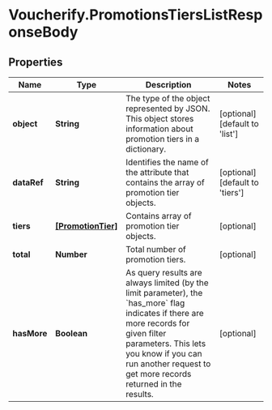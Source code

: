 # Voucherify.PromotionsTiersListResponseBody

## Properties

Name | Type | Description | Notes
------------ | ------------- | ------------- | -------------
**object** | **String** | The type of the object represented by JSON. This object stores information about promotion tiers in a dictionary. | [optional] [default to &#39;list&#39;]
**dataRef** | **String** | Identifies the name of the attribute that contains the array of promotion tier objects. | [optional] [default to &#39;tiers&#39;]
**tiers** | [**[PromotionTier]**](PromotionTier.md) | Contains array of promotion tier objects. | [optional] 
**total** | **Number** | Total number of promotion tiers. | [optional] 
**hasMore** | **Boolean** | As query results are always limited (by the limit parameter), the &#x60;has_more&#x60; flag indicates if there are more records for given filter parameters. This lets you know if you can run another request to get more records returned in the results. | [optional] 


